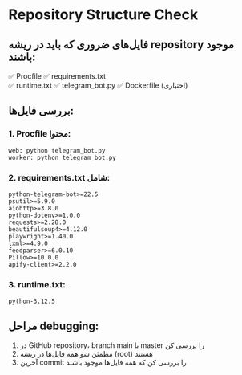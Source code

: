 # Repository Structure Check

## فایل‌های ضروری که باید در ریشه repository موجود باشند:

✅ Procfile
✅ requirements.txt  
✅ runtime.txt
✅ telegram_bot.py
✅ Dockerfile (اختیاری)

## بررسی فایل‌ها:

### 1. Procfile محتوا:
```
web: python telegram_bot.py
worker: python telegram_bot.py
```

### 2. requirements.txt شامل:
```
python-telegram-bot>=22.5
psutil>=5.9.0
aiohttp>=3.8.0
python-dotenv>=1.0.0
requests>=2.28.0
beautifulsoup4>=4.12.0
playwright>=1.40.0
lxml>=4.9.0
feedparser>=6.0.10
Pillow>=10.0.0
apify-client>=2.2.0
```

### 3. runtime.txt:
```
python-3.12.5
```

## مراحل debugging:

1. در GitHub repository، branch main یا master را بررسی کن
2. مطمئن شو همه فایل‌ها در ریشه (root) هستند
3. آخرین commit را بررسی کن که همه فایل‌ها موجود باشند